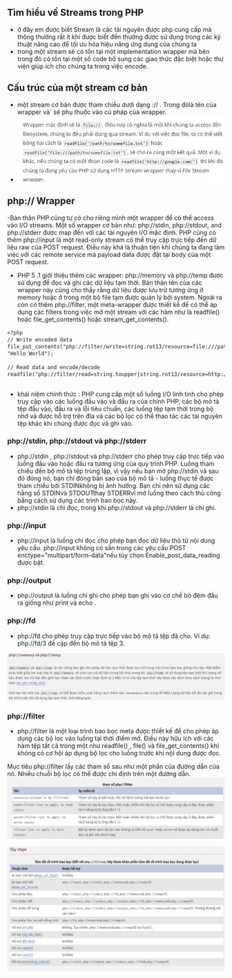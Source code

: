 ## Tìm hiểu về Streams trong PHP

- ở đây em được biết Stream là các tài nguyên được php cung cấp mà thông thường rất ít khi được biết đến thường được sử dụng trong các kỹ thuật nâng cao để tối ưu hóa hiệu năng ứng dụng của chúng ta
- trong một stream sẽ có tồn tại một implementation wrapper mà bên trong đó có tồn tại một số code bổ sung các giao thức đặc biệt hoặc thư viện giúp ích cho chúng ta trong việc encode.


## Cấu trúc của một stream cơ bản

- một stream cơ bản được tham chiếu dưới dạng <scheme>://<target> . Trong đó<scheme>là tên của wrapper và<target>` sẽ phụ thuộc vào cú pháp của wrapper.
- ![alt text](image.png)


## php:// Wrapper
-Bản thân PHP cũng tự có cho riêng mình một wrapper để có thể access vào I/O streams. Một số wrapper cơ bản như: php://stdin, php://stdout, and php://stderr được map đến với các tài nguyên I/O mặc định. PHP cũng có thêm php://input là một read-only stream có thể truy cập trực tiếp đến dữ liệu raw của POST request. Điều này khá là thuận tiện khi chúng ta đang làm việc với các remote service mà payload data được đặt tại body của một POST request.
- PHP 5 .1 giới thiệu thêm các wrapper: php://memory và php://temp được sử dụng để đọc và ghi các dữ liệu tạm thời. Bản thân tên của các wrapper này cũng cho thấy rằng dữ liệu được lưu trữ tương ứng ở memory hoặc ở trong một bộ file tạm được quản lý bởi system. Ngoài ra còn có thêm php://filter, một meta-wrapper được thiết kế để có thể áp dụng các filters trong việc mở một stream với các hàm như là readfile() hoặc file_get_contents() hoặc stream_get_contents().

```
<?php
// Write encoded data
file_put_contents("php://filter/write=string.rot13/resource=file:///path/to/somefile.txt", "Hello World");

// Read data and encode/decode
readfile("php://filter/read=string.toupper|string.rot13/resource=http://www.google.com");


```
- khái niệm chính thức : PHP cung cấp một số luồng I/O linh tinh cho phép truy cập vào các luồng đầu vào và đầu ra của chính PHP, các bộ mô tả tệp đầu vào, đầu ra và lỗi tiêu chuẩn, các luồng tệp tạm thời trong bộ nhớ và được hỗ trợ trên đĩa và các bộ lọc có thể thao tác các tài nguyên tệp khác khi chúng được đọc và ghi vào.

### php://stdin, php://stdout và php://stderr 
- php://stdin , php://stdout và php://stderr cho phép truy cập trực tiếp vào luồng đầu vào hoặc đầu ra tương ứng của quy trình PHP. Luồng tham chiếu đến bộ mô tả tệp trùng lặp, vì vậy nếu bạn mở php://stdin và sau đó đóng nó, bạn chỉ đóng bản sao của bộ mô tả - luồng thực tế được tham chiếu bởi STDINkhông bị ảnh hưởng. Bạn chỉ nên sử dụng các hằng số STDINvà STDOUTthay STDERRvì mở luồng theo cách thủ công bằng cách sử dụng các trình bao bọc này.
- php://stdin là chỉ đọc, trong khi php://stdout và php://stderr là chỉ ghi.

### php://input 
- php://input là luồng chỉ đọc cho phép bạn đọc dữ liệu thô từ nội dung yêu cầu. php://input không có sẵn trong các yêu cầu POST enctype="multipart/form-data"nếu tùy chọn Enable_post_data_reading được bật.

### php://output 
- php://output là luồng chỉ ghi cho phép bạn ghi vào cơ chế bộ đệm đầu ra giống như print và echo .
### php://fd 
- php://fd cho phép truy cập trực tiếp vào bộ mô tả tệp đã cho. Ví dụ: php://fd/3 đề cập đến bộ mô tả tệp 3.

![alt text](image-1.png)

### php://filter
- php://filter là một loại trình bao bọc meta được thiết kế để cho phép áp dụng các bộ lọc vào luồng tại thời điểm mở. Điều này hữu ích với các hàm tệp tất cả trong một như readfile() , file() và file_get_contents() khi không có cơ hội áp dụng bộ lọc cho luồng trước khi nội dung được đọc.

Mục tiêu php://filter lấy các tham số sau như một phần của đường dẫn của nó. Nhiều chuỗi bộ lọc có thể được chỉ định trên một đường dẫn.
![alt text](image-2.png)

![alt text](image-3.png)